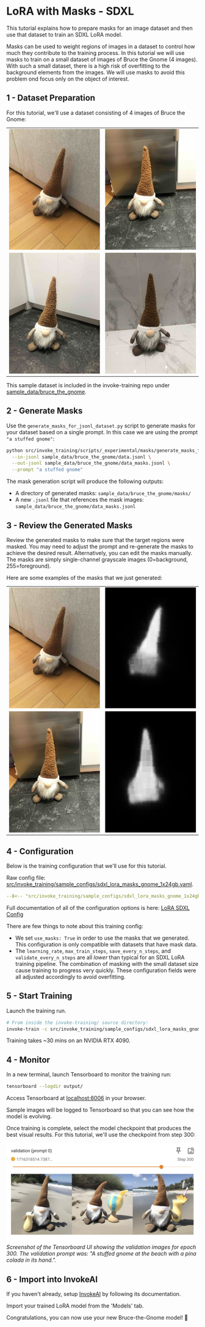 # LoRA with Masks - SDXL

This tutorial explains how to prepare masks for an image dataset and then use that dataset to train an SDXL LoRA model.

Masks can be used to weight regions of images in a dataset to control how much they contribute to the training process. In this tutorial we will use masks to train on a small dataset of images of Bruce the Gnome (4 images). With such a small dataset, there is a high risk of overfitting to the background elements from the images. We will use masks to avoid this problem ond focus only on the object of interest.

## 1 - Dataset Preparation

For this tutorial, we'll use a dataset consisting of 4 images of Bruce the Gnome:

| | |
| - | - |
| ![bruce_the_gnome dataset image 1.](../../images/bruce_the_gnome/001.jpg) | ![bruce_the_gnome dataset image 2.](../../images/bruce_the_gnome/002.jpg) |
| ![bruce_the_gnome dataset image 3.](../../images/bruce_the_gnome/003.jpg) | ![bruce_the_gnome dataset image 4.](../../images/bruce_the_gnome/004.jpg) |

This sample dataset is included in the invoke-training repo under [sample_data/bruce_the_gnome](https://github.com/invoke-ai/invoke-training/tree/main/sample_data/bruce_the_gnome).

## 2 - Generate Masks

Use the `generate_masks_for_jsonl_dataset.py` script to generate masks for your dataset based on a single prompt. In this case we are using the prompt `"a stuffed gnome"`:
```bash
python src/invoke_training/scripts/_experimental/masks/generate_masks_for_jsonl_dataset.py \
  --in-jsonl sample_data/bruce_the_gnome/data.jsonl \
  --out-jsonl sample_data/bruce_the_gnome/data_masks.jsonl \
  --prompt "a stuffed gnome"
```

The mask generation script will produce the following outputs:
- A directory of generated masks: `sample_data/bruce_the_gnome/masks/`
- A new `.jsonl` file that references the mask images: `sample_data/bruce_the_gnome/data_masks.jsonl`

## 3 - Review the Generated Masks

Review the generated masks to make sure that the target regions were masked. You may need to adjust the prompt and re-generate the masks to achieve the desired result. Alternatively, you can edit the masks manually. The masks are simply single-channel grayscale images (0=background, 255=foreground).

Here are some examples of the masks that we just generated:

| | |
| - | - |
| ![bruce_the_gnome dataset image 1.](../../images/bruce_the_gnome/001.jpg) | ![bruce_the_gnome dataset image 1 mask.](../../images/bruce_masks/001_mask.png) |
| ![bruce_the_gnome dataset image 2.](../../images/bruce_the_gnome/002.jpg) | ![bruce_the_gnome dataset image 2 mask.](../../images/bruce_masks/002_mask.png) |

## 4 - Configuration

Below is the training configuration that we'll use for this tutorial.

Raw config file: [src/invoke_training/sample_configs/sdxl_lora_masks_gnome_1x24gb.yaml](https://github.com/invoke-ai/invoke-training/blob/main/src/invoke_training/sample_configs/sdxl_lora_masks_gnome_1x24gb.yaml).


```yaml title="sdxl_lora_masks_gnome_1x24gb.yaml"
--8<-- "src/invoke_training/sample_configs/sdxl_lora_masks_gnome_1x24gb.yaml"
```

Full documentation of all of the configuration options is here: [LoRA SDXL Config](../../reference/config/pipelines/sdxl_lora.md)

There are few things to note about this training config:

- We set `use_masks: True` in order to use the masks that we generated. This configuration is only compatible with datasets that have mask data.
- The `learning_rate`, `max_train_steps`, `save_every_n_steps`, and `validate_every_n_steps` are all _lower_ than typical for an SDXL LoRA training pipeline. The combination of masking with the small dataset size cause training to progress very quickly. These configuration fields were all adjusted accordingly to avoid overfitting.

## 5 - Start Training

Launch the training run.
```bash
# From inside the invoke-training/ source directory:
invoke-train -c src/invoke_training/sample_configs/sdxl_lora_masks_gnome_1x24gb.yaml
```

Training takes ~30 mins on an NVIDIA RTX 4090.

## 4 - Monitor

In a new terminal, launch Tensorboard to monitor the training run:
```bash
tensorboard --logdir output/
```
Access Tensorboard at [localhost:6006](http://localhost:6006) in your browser.

Sample images will be logged to Tensorboard so that you can see how the model is evolving.

Once training is complete, select the model checkpoint that produces the best visual results. For this tutorial, we'll use the checkpoint from step 300:

![Screenshot of the Tensorboard UI showing the validation images for step 300.](../../images/bruce_masks/bruce_masks_step_300.jpg)
*Screenshot of the Tensorboard UI showing the validation images for epoch 300. The validation prompt was: "A stuffed gnome at the beach with a pina colada in its hand.".*


## 6 - Import into InvokeAI

If you haven't already, setup [InvokeAI](https://github.com/invoke-ai/InvokeAI) by following its documentation.

Import your trained LoRA model from the 'Models' tab.

Congratulations, you can now use your new Bruce-the-Gnome model! 🎉
